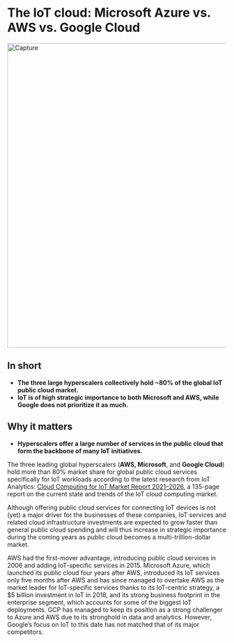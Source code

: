 # The IoT cloud: Microsoft Azure vs. AWS vs. Google Cloud
<img width="700" alt="Capture" src=https://user-images.githubusercontent.com/52132063/155265416-50be6047-15f9-4493-b7a6-ef8ccfb4b572.png>

## In short
- **The three large hyperscalers collectively hold ~80% of the global IoT public cloud market.**
- **IoT is of high strategic importance to both Microsoft and AWS, while Google does not prioritize it as much.**

## Why it matters
- **Hyperscalers offer a large number of services in the public cloud that form the backbone of many IoT initiatives.**

The three leading global hyperscalers (**AWS, Microsoft**, and **Google Cloud**) hold more than 80% market share for global public cloud services specifically for IoT workloads according to the latest research from IoT Analytics: <ins>Cloud Computing for IoT Market Report 2021–2026</ins>, a 135-page report on the current state and trends of the IoT cloud computing market.

Although offering public cloud services for connecting IoT devices is not (yet) a major driver for the businesses of these companies, IoT services and related cloud infrastructure investments are expected to grow faster than general public cloud spending and will thus increase in strategic importance during the coming years as public cloud becomes a multi-trillion-dollar market.

AWS had the first-mover advantage, introducing public cloud services in 2006 and adding IoT-specific services in 2015. Microsoft Azure, which launched its public cloud four years after AWS, introduced its IoT services only five months after AWS and has since managed to overtake AWS as the market leader for IoT-specific services thanks to its IoT-centric strategy, a $5 billion investment in IoT in 2018, and its strong business footprint in the enterprise segment, which accounts for some of the biggest IoT deployments. GCP has managed to keep its position as a strong challenger to Azure and AWS due to its stronghold in data and analytics. However, Google’s focus on IoT to this date has not matched that of its major competitors.
